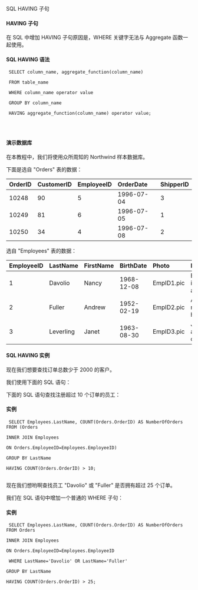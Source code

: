  SQL HAVING 子句 

#### HAVING 子句

 在 SQL 中增加 HAVING 子句原因是，WHERE 关键字无法与 Aggregate 函数一起使用。

 
#### SQL HAVING 语法

 
```
 SELECT column_name, aggregate_function(column_name)

 FROM table_name

 WHERE column_name operator value

 GROUP BY column_name

 HAVING aggregate_function(column_name) operator value; 




```
 



#### 演示数据库

 在本教程中，我们将使用众所周知的 Northwind 样本数据库。

 下面是选自 "Orders" 表的数据：

 

|OrderID|CustomerID|EmployeeID|OrderDate|ShipperID|
|:--|:--|:--|:--|:--|
|10248|90|5|1996-07-04|3|
|10249|81|6|1996-07-05|1|
|10250|34|4|1996-07-08|2|

选自 "Employees" 表的数据：

 

|EmployeeID|LastName|FirstName|BirthDate|Photo|Notes|
|:--|:--|:--|:--|:--|:--|
|1|Davolio|Nancy|1968-12-08|EmpID1.pic|Education includes a BA....|
|2|Fuller|Andrew|1952-02-19|EmpID2.pic|Andrew received his BTS....|
|3|Leverling|Janet|1963-08-30|EmpID3.pic|Janet has a BS degree....|





#### SQL HAVING 实例

 现在我们想要查找订单总数少于 2000 的客户。

 我们使用下面的 SQL 语句：

 下面的 SQL 语句查找注册超过 10 个订单的员工：

  
#### 实例

 
```
 SELECT Employees.LastName, COUNT(Orders.OrderID) AS NumberOfOrders FROM (Orders

INNER JOIN Employees

ON Orders.EmployeeID=Employees.EmployeeID)

GROUP BY LastName

HAVING COUNT(Orders.OrderID) > 10; 


```
 

 现在我们想哟啊查找员工 "Davolio" 或 "Fuller" 是否拥有超过 25 个订单。

 我们在 SQL 语句中增加一个普通的 WHERE 子句：

  
#### 实例

 
```
 SELECT Employees.LastName, COUNT(Orders.OrderID) AS NumberOfOrders FROM Orders

INNER JOIN Employees

ON Orders.EmployeeID=Employees.EmployeeID

 WHERE LastName='Davolio' OR LastName='Fuller'

GROUP BY LastName

HAVING COUNT(Orders.OrderID) > 25; 


```
 

 

